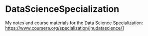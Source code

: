 # DataScienceSpecialization
My notes and course materials for the Data Science Specialization: https://www.coursera.org/specialization/jhudatascience/1
